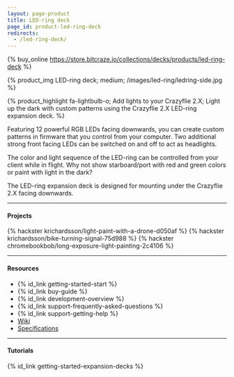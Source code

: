 ```yaml
---
layout: page-product
title: LED-ring deck
page_id: product-led-ring-deck
redirects:
  - /led-ring-deck/
---
```


{% buy_online https://store.bitcraze.io/collections/decks/products/led-ring-deck %}

{% product_img LED-ring deck; medium;
/images/led-ring/ledring-side.jpg
%}

{% product_highlight
fa-lightbulb-o;
Add lights to your Crazyflie 2.X;
Light up the dark with custom patterns using the Crazyflie 2.X LED-ring expansion deck.
%}

Featuring 12 powerful RGB LEDs facing downwards, you can
create custom patterns in firmware that you control from your computer.
Two additional strong front facing LEDs can be switched on and off to
act as headlights.

The color and light sequence of the LED-ring can be controlled from your client
while in flight. Why not show starboard/port with red and green colors or paint
with light in the dark?

The LED-ring expansion deck is designed for mounting under the Crazyflie 2.X
facing downwards.

---

#### Projects
{% hackster krichardsson/light-paint-with-a-drone-d050af %}
{% hackster krichardsson/bike-turning-signal-75d988 %}
{% hackster chromebookbob/long-exposure-light-painting-2c4106 %}

---

#### Resources

- {% id_link getting-started-start %}
- {% id_link buy-guide %}
- {% id_link development-overview %}
- {% id_link support-frequently-asked-questions %}
- {% id_link support-getting-help %}
- [Wiki](https://wiki.bitcraze.io/projects:crazyflie2:expansionboards:ledring)
- [Specifications](https://store.bitcraze.io/products/led-ring-deck)

---

#### Tutorials

{% id_link getting-started-expansion-decks %}
